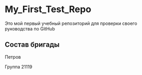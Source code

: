 # My_First_Test_Repo
Это мой первый учебный репозиторий для проверки своего руководства по GitHub

## Состав бригады
Петров

Группа 21119
